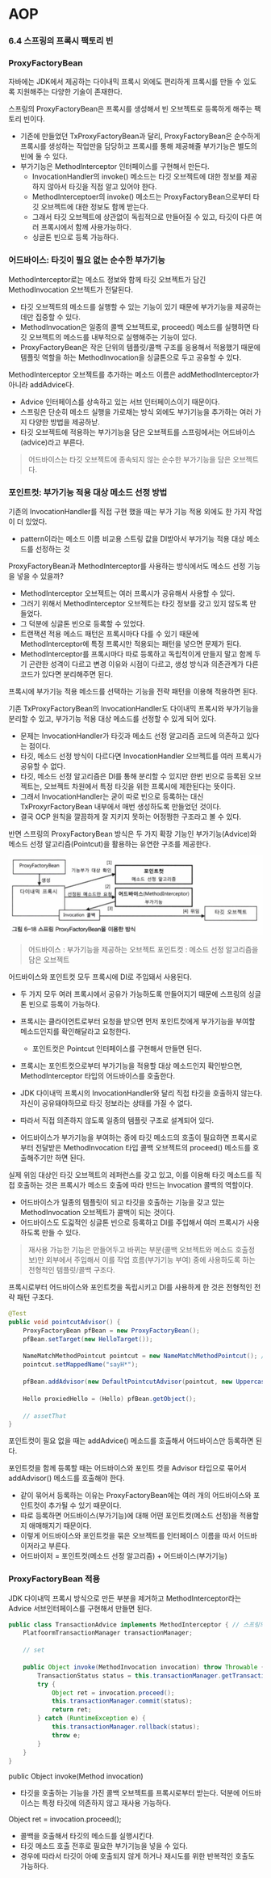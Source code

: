 # AOP

### 6.4 스프링의 프록시 팩토리 빈

### ProxyFactoryBean
자바에는 JDK에서 제공하는 다이내믹 프록시 외에도 편리하게 프록시를 만들 수 있도록 지원해주는 다양한 기술이 존재한다.

스프링의 ProxyFactoryBean은 프록시를 생성해서 빈 오브젝트로 등록하게 해주는 팩토리 빈이다.
* 기존에 만들었던 TxProxyFactoryBean과 달리, ProxyFactoryBean은 순수하게 프록시를 생성하는 작업만을 담당하고 프록시를 통해 제공해줄 부가기능은 별도의 빈에 둘 수 있다.
* 부가기능은 MethodInterceptor 인터페이스를 구현해서 만든다.
    * InvocationHandler의 invoke() 메소드는 타깃 오브젝트에 대한 정보를 제공하지 않아서 타깃을 직접 알고 있어야 한다.
    * MethodInterceptoer의 invoke() 메소드는 ProxyFactoryBean으로부터 타깃 오브젝트에 대한 정보도 함께 받는다.
    * 그래서 타깃 오브젝트에 상관없이 독립적으로 만들어질 수 있고, 타깃이 다른 여러 프록시에서 함께 사용가능하다.
    * 싱글톤 빈으로 등록 가능하다.

### 어드바이스: 타깃이 필요 없는 순수한 부가기능
MethodInterceptor로는 메소드 정보와 함께 타깃 오브젝트가 담긴 MethodInvocation 오브젝트가 전달된다.
* 타깃 오브젝트의 메소드를 실행할 수 있는 기능이 있기 때문에 부가기능을 제공하는 데만 집중할 수 있다.
* MethodInvocation은 일종의 콜백 오브젝트로, proceed() 메소드를 실행하면 타깃 오브젝트의 메소드를 내부적으로 실행해주는 기능이 있다.
* ProxyFactoryBean은 작은 단위의 템플릿/콜백 구조를 응용해서 적용했기 때문에 템플릿 역할을 하는 MethodInvocation을 싱글톤으로 두고 공유할 수 있다.

MethodInterceptor 오브젝트를 추가하는 메소드 이름은 addMethodInterceptor가 아니라 addAdvice다.
* Advice 인터페이스를 상속하고 있는 서브 인터페이스이기 때문이다.
* 스프링은 단순히 메소드 실행을 가로채는 방식 외에도 부가기능을 추가하는 여러 가지 다양한 방법을 제공하낟.
* 타깃 오브젝트에 적용하는 부가기능을 담은 오브젝트를 스프링에서는 어드바이스(advice)라고 부른다.

> 어드바이스는 타깃 오브젝트에 종속되지 않는 순수한 부가기능을 담은 오브젝트다.

### 포인트컷: 부가기능 적용 대상 메소드 선정 방법
기존의 InvocationHandler를 직접 구현 했을 때는 부가 기능 적용 외에도 한 가지 작업이 더 있었다.
* pattern이라는 메소드 이름 비교용 스트링 값을 DI받아서 부가기능 적용 대상 메소드를 선정하는 것

ProxyFactoryBean과 MethodInterceptor를 사용하는 방식에서도 메소드 선정 기능을 넣을 수 있을까?
* MethodInterceptor 오브젝트는 여러 프록시가 공유해서 사용할 수 있다. 
* 그러기 위해서 MethodInterceptor 오브젝트는 타깃 정보를 갖고 있지 않도록 만들었다.
* 그 덕분에 싱글톤 빈으로 등록할 수 있었다.
* 트랜잭션 적용 메소드 패턴은 프록시마다 다를 수 있기 때문에 MethodInterceptor에 특정 프록시만 적용되는 패턴을 넣으면 문제가 된다.
* MethodInterceptor를 프록시마다 따로 등록하고 독립적이게 만들지 말고 함께 두기 곤란한 성격이 다르고 변경 이유와 시점이 다르고, 생성 방식과 의존관계가 다른 코드가 있다면 분리해주면 된다.

프록시에 부가기능 적용 메소드를 선택하는 기능을 전략 패턴을 이용해 적용하면 된다.

기존 TxProxyFactoryBean의 InvocationHandler도 다이내믹 프록시와 부가기능을 분리할 수 있고, 부가기능 적용 대상 메소드를 선정할 수 있게 되어 있다.
* 문제는 InvocationHandler가 타깃과 메소드 선정 알고리즘 코드에 의존하고 있다는 점이다.
* 타깃, 메소드 선정 방식이 다르다면 InvocationHandler 오브젝트를 여러 프록시가 공유할 수 없다.
* 타깃, 메소드 선정 알고리즘은 DI를 통해 분리할 수 있지만 한번 빈으로 등록된 오브젝트는, 오브젝트 차원에서 특정 타깃을 위한 프록시에 제한된다는 뜻이다.
* 그래서 InvocationHandler는 굳이 따로 빈으로 등록하는 대신 TxProxyrFactoryBean 내부에서 매번 생성하도록 만들었던 것이다.
* 결국 OCP 원칙을 깔끔하게 잘 지키지 못하는 어정쩡한 구조라고 볼 수 있다.

반면 스프링의 ProxyFactoryBean 방식은 두 가지 확장 기능인 부가기능(Advice)와 메소드 선정 알고리즘(Pointcut)을 활용하는 유연한 구조를 제공한다.

<img src="img\Spring_ProxyFactoryBean.png">

> 어드바이스 : 부가기능을 제공하는 오브젝트
> 포인트컷 : 메소드 선정 알고리즘을 담은 오브젝트

어드바이스와 포인트컷 모두 프록시에 DI로 주입돼서 사용된다.
* 두 가지 모두 여러 프록시에서 공유가 가능하도록 만들어지기 때문에 스프링의 싱글톤 빈으로 등록이 가능하다.

* 프록시는 클라이언트로부터 요청을 받으면 먼저 포인트컷에게 부가기능을 부여할 메소드인지를 확인해달라고 요청한다.
    * 포인트컷은 Pointcut 인터페이스를 구현해서 만들면 된다.
* 프록시는 포인트컷으로부터 부가기능을 적용할 대상 메소드인지 확인받으면, MethodInterceptor 타입의 어드바이스를 호출한다.
* JDK 다이내믹 프록시의 InvocationHandler와 달리 직접 타깃을 호출하지 않는다. 자신이 공유돼야하므로 타깃 정보라는 상태를 가질 수 없다.
* 따라서 직접 의존하지 않도록 일종의 템플릿 구조로 설계되어 있다.
* 어드바이스가 부가기능을 부여하는 중에 타깃 메소드의 호출이 필요하면 프록시로부터 전달받은 
MethodInvocation 타입 콜백 오브젝트의 proceed() 메소드를 호출해주기만 하면 된다.

실제 위임 대상인 타깃 오브젝트의 레퍼런스를 갖고 있고, 이를 이용해 타깃 메소드를 직접 호출하는 것은 프록시가 메소드 호출에 따라 만드는 Invocation 콜백의 역할이다.
* 어드바이스가 일종의 템플릿이 되고 타깃을 호출하는 기능을 갖고 있는 MethodInvocation 오브젝트가 콜백이 되는 것이다.
* 어드바이스도 도긻적인 싱글톤 빈으로 등록하고 DI를 주입해서 여러 프록시가 사용하도록 만들 수 있다.

> 재사용 가능한 기능은 만들어두고 바뀌는 부분(콜백 오브젝트와 메소드 호출정보)만 외부에서 주입해서 이를 작업 흐름(부가기능 부여) 중에 사용하도록 하는 전형적인 템플릿/콜백 구조다.

프록시로부터 어드바이스와 포인트컷을 독립시키고 DI를 사용하게 한 것은 전형적인 전략 패턴 구조다.

```java
@Test
public void pointcutAdvisor() {
    ProxyFactoryBean pfBean = new ProxyFactoryBean();
    pfBean.setTarget(new HelloTarget());

    NameMatchMethodPointcut pointcut = new NameMatchMethodPointcut(); // 메소드 이름을 비교해서 대상을 선정하는 알고리즘을 제공하는 포인트컷 생성
    pointcut.setMappedName("sayH*");

    pfBean.addAdvisor(new DefaultPointcutAdvisor(pointcut, new UppercaseAdvice())); // 포인트컷, 어드바이스를 Advisor로 묶어서 한번에 추가

    Hello proxiedHello = (Hello) pfBean.getObject();

    // assetThat
}
```

포인트컷이 필요 없을 때는 addAdvice() 메소드를 호출해서 어드바이스만 등록하면 된다.

포인트컷을 함께 등록할 때는 어드바이스와 포인트 컷을 Advisor 타입으로 묶어서 addAdvisor() 메소드를 호출해야 한다.
* 같이 묶어서 등록하는 이유는 ProxyFactoryBean에는 여러 개의 어드바이스와 포인트컷이 추가될 수 있기 때문이다.
* 따로 등록하면 어드바이스(부가기능)에 대해 어떤 포인트컷(메소드 선정)을 적용할지 애매해지기 때문이다.
* 이렇게 어드바이스와 포인트컷을 묶은 오브젝트를 인터페이스 이름을 따서 어드바이저라고 부른다.
* 어드바이저 = 포인트컷(메소드 선정 알고리즘) + 어드바이스(부가기능)

### ProxyFactoryBean 적용
JDK 다이내믹 프록시 방식으로 만든 부분을 제거하고 MethodInterceptor라는 Advice 서브인터페이스를 구현해서 만들면 된다.

``` java
public class TransactionAdvice implements MethodInterceptor { // 스프링의 어드바이스 인터페이스 구현
    PlatfoormTransactionManager transactionManager;

    // set 

    public Object invoke(MethodInvocation invocation) throw Throwable {
        TransactionStatus status = this.transactionManager.getTransaction(new DefaultTransactionDefinition());
        try {
            Object ret = invocation.proceed();
            this.transactionManager.commit(status);
            return ret;
        } catch (RuntimeException e) {
            this.transactionManager.rollback(status);
            throw e;
        }
    }
}
```

public Object invoke(Method invocation)
* 타깃을 호출하는 기능을 가진 콜백 오브젝트를 프록시로부터 받는다. 덕분에 어드바이스는 특정 타깃에 의존하지 않고 재사용 가능하다.

Object ret = invocation.proceed();
* 콜백을 호출해서 타깃의 메소드를 실행시킨다.
* 타깃 메소드 호출 전후로 필요한 부가기능을 넣을 수 있다.
* 경우에 따라서 타깃이 아예 호출되지 않게 하거나 재시도를 위한 반복적인 호출도 가능하다.